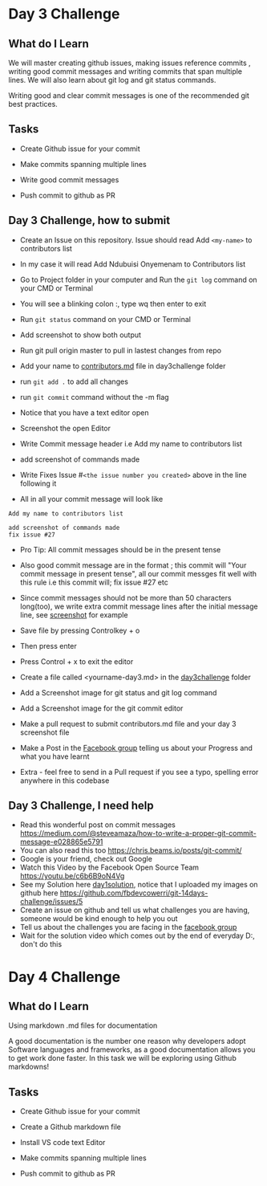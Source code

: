 # Day 3 Challenge

## What do I Learn
We will master creating github issues, making issues reference commits , writing good commit messages and
writing commits that span multiple lines. We will also learn about git log and 
git status commands.

Writing good and clear commit messages is one of the recommended git best practices.

## Tasks
- Create Github issue for your commit

- Make commits spanning multiple lines

- Write good commit messages

- Push commit to github as PR

## Day 3 Challenge, how to submit
- Create an Issue on this repository. Issue should read Add `<my-name>` to contributors list
  
- In my case it will read Add Ndubuisi Onyemenam to Contributors list

- Go to Project folder in your computer and Run the `git log` command on your CMD or Terminal

- You will see a blinking colon :, type wq then enter to exit

- Run `git status` command on your CMD or Terminal

- Add screenshot to show both output

- Run git pull origin master to pull in lastest changes from repo

- Add your name to [contributors.md](day3challenge/contributors.md)  file in day3challenge folder

- run `git add .` to add all changes

- run `git commit` command without the -m flag

- Notice that you have a text editor open

- Screenshot the open Editor

- Write Commit message header i.e Add my name to contributors list

- add screenshot of commands made

- Write Fixes Issue #`<the issue number you created>` above in the line following it
 - All in all your commit message will look like
  ```
  Add my name to contributors list
  
  add screenshot of commands made
  fix issue #27
  
  ```
- Pro Tip: All commit messages should  be in the present tense

- Also good commit message are in the format ; this commit will "Your commit message in present tense", all our commit messges fit well with this rule i.e this commit will;  fix issue #27 etc
  
- Since commit messages should not be more than 50 characters long(too), we write extra commit message lines  after the initial message line, see [screenshot](day3challenge/ndubuisi-day3.md#add-editor-screenshot) for example

- Save file by pressing Controlkey + o

- Then press enter

- Press Control + x to exit the editor

- Create a file called <yourname-day3.md> in the [day3challenge](day3challenge) folder

- Add a Screenshot image for git status and git log command

- Add a Screenshot image for the git commit editor 

- Make a pull request to submit contributors.md file and your day 3 screenshot file

- Make a Post in the [Facebook group](http://bit.ly/fbowerri) telling us about your Progress and what you have learnt

- Extra -  feel free to send in a Pull request if you see a typo, spelling error anywhere in this codebase 

## Day 3 Challenge, I need help
- Read this wonderful post on commit messages https://medium.com/@steveamaza/how-to-write-a-proper-git-commit-message-e028865e5791
- You can also read this too https://chris.beams.io/posts/git-commit/
- Google is your friend, check out Google
- Watch this Video by the Facebook Open Source Team https://youtu.be/c6b6B9oN4Vg
- See my Solution here [day1solution](day1challenge/ndubuisi-day1.md), notice that I uploaded my images on github here https://github.com/fbdevcowerri/git-14days-challenge/issues/5
- Create an issue on github and tell us what challenges you are having, someone would be kind enough to help you out
- Tell us about the challenges you are facing in the [facebook group](http://bit.ly/fbowerri)
- Wait for the solution video which comes out by the end of everyday D:, don't do this

# Day 4 Challenge

## What do I Learn
Using markdown .md files for documentation

A good documentation is the number one reason why developers adopt Software languages and frameworks, as a good documentation allows you to get work done faster. In this task we will be exploring using Github markdowns!

## Tasks
- Create Github issue for your commit

- Create a Github markdown file

- Install VS code text Editor

- Make commits spanning multiple lines

- Push commit to github as PR
